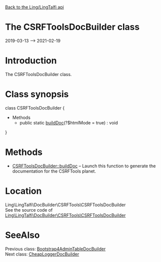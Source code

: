 [Back to the Ling/LingTalfi api](https://github.com/lingtalfi/LingTalfi/blob/master/doc/api/Ling/LingTalfi.md)



The CSRFToolsDocBuilder class
================
2019-03-13 --> 2021-02-19






Introduction
============

The CSRFToolsDocBuilder class.



Class synopsis
==============


class <span class="pl-k">CSRFToolsDocBuilder</span>  {

- Methods
    - public static [buildDoc](https://github.com/lingtalfi/LingTalfi/blob/master/doc/api/Ling/LingTalfi/DocBuilder/CSRFTools/CSRFToolsDocBuilder/buildDoc.md)(?$htmlMode = true) : void

}






Methods
==============

- [CSRFToolsDocBuilder::buildDoc](https://github.com/lingtalfi/LingTalfi/blob/master/doc/api/Ling/LingTalfi/DocBuilder/CSRFTools/CSRFToolsDocBuilder/buildDoc.md) &ndash; Launch this function to generate the documentation for the CSRFTools planet.





Location
=============
Ling\LingTalfi\DocBuilder\CSRFTools\CSRFToolsDocBuilder<br>
See the source code of [Ling\LingTalfi\DocBuilder\CSRFTools\CSRFToolsDocBuilder](https://github.com/lingtalfi/LingTalfi/blob/master/DocBuilder/CSRFTools/CSRFToolsDocBuilder.php)



SeeAlso
==============
Previous class: [Bootstrap4AdminTableDocBuilder](https://github.com/lingtalfi/LingTalfi/blob/master/doc/api/Ling/LingTalfi/DocBuilder/Bootstrap4AdminTable/Bootstrap4AdminTableDocBuilder.md)<br>Next class: [CheapLoggerDocBuilder](https://github.com/lingtalfi/LingTalfi/blob/master/doc/api/Ling/LingTalfi/DocBuilder/CheapLogger/CheapLoggerDocBuilder.md)<br>
